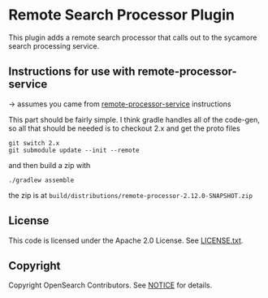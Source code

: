 # Remote Search Processor Plugin
This plugin adds a remote search processor that calls out to the sycamore search processing service.

## Instructions for use with remote-processor-service

 -> assumes you came from [remote-processor-service](https://github.com/aryn-ai/remote-processor-service) instructions

This part should be fairly simple. I think gradle handles all of the code-gen, so all that should be needed is to checkout 2.x and get the proto files
```
git switch 2.x
git submodule update --init --remote
```
and then build a zip with
```
./gradlew assemble
```
the zip is at `build/distributions/remote-processor-2.12.0-SNAPSHOT.zip`

## License
This code is licensed under the Apache 2.0 License. See [LICENSE.txt](LICENSE.txt).

## Copyright
Copyright OpenSearch Contributors. See [NOTICE](NOTICE.txt) for details.
